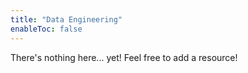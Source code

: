```yaml
---
title: "Data Engineering"
enableToc: false
---
```


There's nothing here... yet! Feel free to add a resource!